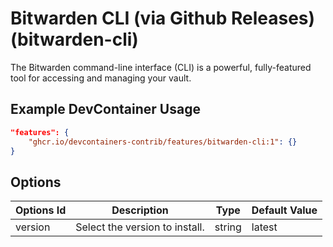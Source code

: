 
# Bitwarden CLI (via Github Releases) (bitwarden-cli)

The Bitwarden command-line interface (CLI) is a powerful, fully-featured tool for accessing and managing your vault.

## Example DevContainer Usage

```json
"features": {
    "ghcr.io/devcontainers-contrib/features/bitwarden-cli:1": {}
}
```

## Options

| Options Id | Description | Type | Default Value |
|-----|-----|-----|-----|
| version | Select the version to install. | string | latest |


